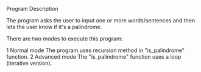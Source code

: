 Program Description

The program asks the user to input one or more words/sentences and then
lets the user know if it's a palindrome.

There are two modes to execute this program:

1 Normal mode
  The program uses recursion method in "is_palindrome" function.
2 Advanced mode
  The "is_palindrome" function uses a loop (iterative version).
